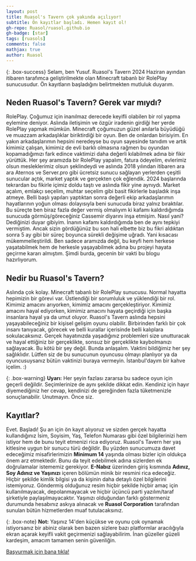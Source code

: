 ```yaml
---
layout: post
title: Ruasol's Tavern çok yakında açılıyor!
subtitle: Ön kayıtlar başladı. Hemen kayıt ol!
gh-repo: Ruasol/ruasol.github.io
gh-badge: [star]
tags: [ruasols]
comments: false
mathjax: true
author: Ruasol
---
```


{: .box-success}
Selam, ben Yusuf. Ruasol's Tavern 2024 Haziran ayından itibaren tarafımca geliştirilmekte olan Minecraft tabanlı bir RolePlay sunucusudur. Ön kayıtların başladığını belirtmekten mutluluk duyarım.

## Neden Ruasol's Tavern? Gerek var mıydı?

RolePlay. Çoğumuz için inanılmaz derecede keyifli olabilen bir rol yapma eylemine deniyor. Aslında iletişimin ve özgür iradenin girdiği her yerde RolePlay yapmak mümkün. Minecraft çoğumuzun güzel anılarla büyüdüğü ve muazzam arkadaşlıklar biriktirdiği bir oyun. Ben de onlardan birisiyim. En yakın arkadaşlarımın hepsini neredeyse bu oyun sayesinde tanıdım ve artık kimimiz çalışan, kimimiz de evli barklı olmasına rağmen bu oyundan kopamadığımızı fark edince vaktimizi daha değerli kılabilmek adına bir fikir yürüttük. Her şey aramızda bir RolePlay yapalım, fatura ödeyelim, evlerimiz olsun mesleklerimiz olsun şeklindeydi ve aslında 2018 yılından itibaren ara ara Aternos ve Server.pro gibi ücretsiz sunucu sağlayan yerlerden çeşitli sunucular açtık, market yaptık ve gerçekten çok eğlendik. 2024 başlarında tekrardan bu fikirle içimiz doldu taştı ve aslında fikir yine aynıydı. Market açalım, emlakçı seçelim, muhtar seçelim gibi basit fikirlerle başladık inşa atmeye. Belli başlı yapıları yaptıktan sonra değerli ekip arkadaşlarımın hayatlarının yoğun olması dolayısıyla beni sunucuda biraz yalnız bıraktılar. Bu süreçte ben biraz fazla değer vermiş olmalıyım ki kafamı kaldırdığımda sunucuda görmüş/göreceğiniz Cassemir diyarını inşa etmişim. Nasıl yani? Dediğinizi duyar gibiyim. İnanın kafamı kaldırdığımda ben de aynı tepkiyi vermiştim. Ancak sizin gördüğünüz bu son hali elbette biz bu fikri aldıktan sonra 5 ay gibi bir süreç boyunca sürekli değişime uğradı. Yani kısacası mükemmelleştirildi. Ben sadece aramızda değil, bu keyfi hem herkese yaşatabilmek hem de herkesle yaşayabilmek adına bu projeyi hayata geçirme kararı almıştım. Şimdi burda, gecenin bir vakti bu blogu hazırlıyorum.

## Nedir bu Ruasol's Tavern?

Aslında çok kolay. Minecraft tabanlı bir RolePlay sunucusu. Normal hayatta hepimizin bir görevi var. Üstlendiği bir sorumluluk ve yüklendiği bir rol. Kimimiz amacını arıyorken, kimimiz amacını gerçekleştiriyor. Kimimiz amacını hayal ediyorken, kimimiz amacını hayata geçirdiği için başka insanlara hayal ya da umut oluyor. Ruasol's Tavern aslında hepsini yaşayabileceğiniz bir kişisel gelişim oyunu olabilir. Birbirinden farklı bir çok insanı tanıyacak, görecek ve belli kurallar içerisinde belli kalıplara sokulacaksınız. Gerçek hayatınızda yaşadığınız problemleri size unutturacak ve hayal ettiğiniz bir gerçeklikte, sonsuz bir gerçeklikte kaybolmanızı sağlayacak. Bu kötü bir şey değil. Bunda anlaşalım. Vaktini bildiğimiz her şey sağlıklıdır. Lütfen siz de bu sunucunun oyuncusu olmayı planlıyor ya da oyuncusuysanız bütün vaktinizi buraya vermeyin. İstanbul'dayım bir kahve içelim. :)

{: .box-warning}
**Uyarı:** Her şeyin fazlası zararsa bu sadece oyun için geçerli değildir. Seçimlerinize de aynı şekilde dikkat edin. Kendiniz için hayır diyemediğiniz her cevap, kendinizi de gereğinden fazla tüketmenizle sonuçlanabilir. Unutmayın. Önce siz.

## Kayıtlar?

Evet. Başladı! Şu an için ön kayıt alıyoruz ve sizden gerçek hayatta kullandığınız İsim, Soyisim, Yaş, Telefon Numarası gibi özel bilgilerinizi hem istiyor hem de bunu teyit etmenizi rica ediyoruz. Ruasol's Tavern her yaş kitlesine uygun bir sunucu türü değildir. Bu yüzden sunucumuza davet edeceğimiz misafirlerimizin **Minimum 14** yaşında olması bizler için oldukça önem arz etmektedir. Bunu da teyit edebilmek adına sizlerden ek doğrulamalar istememiz gerekiyor. **E-Nabız** üzerinden giriş kısmında **Adınız, Soy Adınız ve Yaşınızı** içeren bölümün minik bir resmini rica edeceğiz. Hiçbir şekilde kimlik bilgisi ya da kişinin daha detaylı özel bilgilerini istemiyoruz. Göndermiş olduğunuz resim hiçbir şekilde hiçbir amaç için kullanılmayacak, depolanmayacak ve hiçbir üçüncü parti yazılım/taraf şirketiyle paylaşılmayacaktır. Yaşınızı olduğundan farklı göstermeniz durumunda hesabınız askıya alınacak ve **Ruasol Corporation** tarafından sunulan bütün hizmetlerden muaf tutulacaksınız.

{: .box-note}
**Not:** Yaşınız 14'den küçükse ve oyunu çok oynamak istiyorsanız bir abiniz olarak ben bazen sizlere bazı platformlar aracılığıyla ekran açarak keyifli vakit geçirmenizi sağlayabilirim. İnan güzeller güzeli kardeşim, amacım tamamen senin güvenliğin. 

[Başvurmak için bana tıkla!](https://forms.gle/SrMMiUuEw2kekwwD7)
